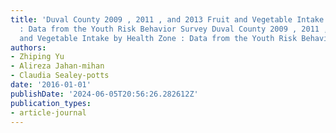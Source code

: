 ```yaml
---
title: 'Duval County 2009 , 2011 , and 2013 Fruit and Vegetable Intake by Health Zone
  : Data from the Youth Risk Behavior Survey Duval County 2009 , 2011 , and 2013 Fruit
  and Vegetable Intake by Health Zone : Data from the Youth Risk Behavior Survey'
authors:
- Zhiping Yu
- Alireza Jahan-mihan
- Claudia Sealey-potts
date: '2016-01-01'
publishDate: '2024-06-05T20:56:26.282612Z'
publication_types:
- article-journal
---
```


